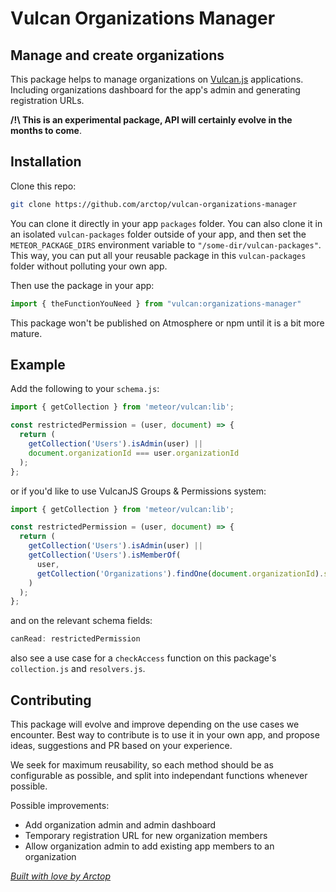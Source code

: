 # Vulcan Organizations Manager

## Manage and create organizations

This package helps to manage organizations on [Vulcan.js](http://vulcanjs.org/) applications. Including organizations dashboard for the app's admin and generating registration URLs.

**/!\ This is an experimental package, API will certainly evolve in the months to come**.

## Installation

Clone this repo:

```sh
git clone https://github.com/arctop/vulcan-organizations-manager
```

You can clone it directly in your app `packages` folder. You can also clone it in an isolated `vulcan-packages` folder outside of your app, and then set the `METEOR_PACKAGE_DIRS` environment variable to `"/some-dir/vulcan-packages"`. This way, you can put all your reusable package in this `vulcan-packages` folder without polluting your own app.

Then use the package in your app:

```js
import { theFunctionYouNeed } from "vulcan:organizations-manager"
```

This package won't be published on Atmosphere or npm until it is a bit more mature.

## Example
Add the following to your `schema.js`:
```js
import { getCollection } from 'meteor/vulcan:lib';

const restrictedPermission = (user, document) => {
  return (
    getCollection('Users').isAdmin(user) ||
    document.organizationId === user.organizationId
  );
};
```
or if you'd like to use VulcanJS Groups & Permissions system:
```js
import { getCollection } from 'meteor/vulcan:lib';

const restrictedPermission = (user, document) => {
  return (
    getCollection('Users').isAdmin(user) ||
    getCollection('Users').isMemberOf(
      user,
      getCollection('Organizations').findOne(document.organizationId).slug
    )
  );
};
``` 

and on the relevant schema fields:
```js
canRead: restrictedPermission
```

also see a use case for a `checkAccess` function on this package's `collection.js` and `resolvers.js`.
## Contributing

This package will evolve and improve depending on the use cases we encounter. Best way to contribute is to use it in your own app, and propose ideas, suggestions and PR based on your experience.

We seek for maximum reusability, so each method should be as configurable as possible, and split into independant functions whenever possible.

Possible improvements:

- Add organization admin and admin dashboard
- Temporary registration URL for new organization members
- Allow organization admin to add existing app members to an organization 

*[Built with love by Arctop](https://github.com/arctop)*

